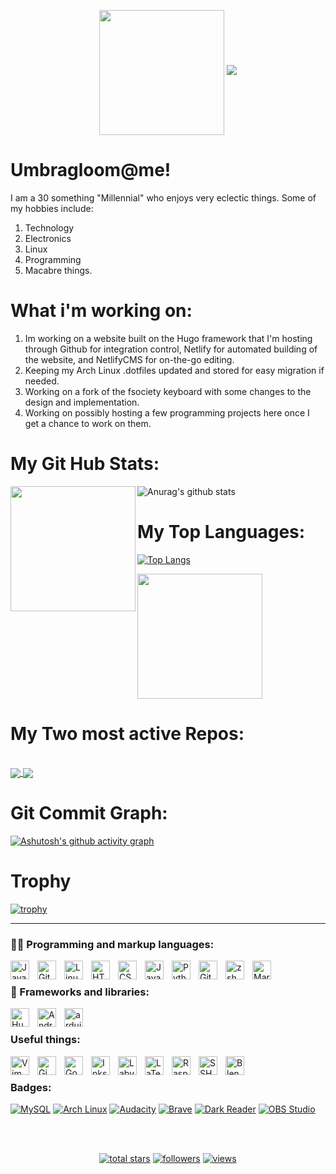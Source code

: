<!-- Typing SVG by DenverCoder1 - https://github.com/DenverCoder1/readme-typing-svg -->
<p align="center">
<img src="https://media.giphy.com/media/37Uer6MbSlFgA/giphy.gif" width="200" height="200" align="center"/>
  <a href="https://github.com/DenverCoder1/readme-typing-svg"><img src="https://readme-typing-svg.demolab.com/?lines=Just%20a%20dude%20who%20likes%20tech%20stuff.;Enjoys%20coding.;Always%20learning%20new%20things;Enjoys%20the%20Macabre&font=Deja%20Vu&center=true&width=440&height=45&color=bd00ff&vCenter=true&size=22&pause=1000"></a>
</p>

# Umbragloom@me!
I am a 30 something "Millennial" who enjoys very eclectic things. Some of my hobbies include:

1. Technology
2. Electronics
3. Linux
4. Programming
5. Macabre things.

# What i'm working on:
1. Im working on a website built on the Hugo framework that I'm hosting through Github for integration control, Netlify for automated building of the website, and NetlifyCMS for on-the-go editing. 
2. Keeping my Arch Linux .dotfiles updated and stored for easy migration if needed. 
3. Working on a fork of the fsociety keyboard with some changes to the design and implementation. 
4. Working on possibly hosting a few programming projects here once I get a chance to work on them.

# My Git Hub Stats:
![Anurag's github stats](https://github-readme-stats.vercel.app/api?username=Umbragloom&show_icons=true&bg_color=000b1e&title_color=00ff00&icon_color=0abdc6&text_color=bd00ff&border_color=00ff00&h&border_radius=20&include_all_commits=true) <img src="https://media.giphy.com/media/YrTXcn2uKFbJvVvJgY/giphy.gif" width="200" height="200" align="left">

# My Top Languages:
[![Top Langs](https://github-readme-stats.vercel.app/api/top-langs/?username=anuraghazra&layout=compact&show_icons=true&bg_color=000b1e&title_color=00ff00&icon_color=0abdc6&text_color=bd00ff&border_color=00ff00&h&border_radius=20&include_all_commits=true&hide=javascript&card_width=500)](https://github.com/anuraghazra/github-readme-stats) 

<img src="https://media.giphy.com/media/1DKVMPqxI3CO1VZmX1/giphy.gif" width="200" height="200" align="center"/>

<br>

# My Two most active Repos:

<br>

<a href="https://github.com/Mathie-Josh/Arch_laptop">
  <img align="center" src="https://github-readme-stats.vercel.app/api/pin/?username=Umbragloom&repo=Arch_laptop&show_icons=true&bg_color=000b1e&title_color=00ff00&icon_color=0abdc6&text_color=bd00ff&border_color=00ff00&h&border_radius=20&show_owner=true" />
</a>
<a href="https://github.com/Mathie-Josh/website">
  <img align="center" src="https://github-readme-stats.vercel.app/api/pin/?username=Umbragloom&repo=website&show_icons=true&bg_color=000b1e&title_color=00ff00&icon_color=0abdc6&text_color=bd00ff&border_color=00ff00&h&border_radius=20&show_owner=true" />
</a>

# Git Commit Graph: 
[![Ashutosh's github activity graph](https://github-readme-activity-graph.vercel.app/graph?username=Umbragloom&bg_color=000b1e&color=00ff00&line=d300c4&point=0abdc6&title_color=00ff00&area=true&area_color=00ff00&hide_border=false&)](https://github.com/ashutosh00710/github-readme-activity-graph)

# Trophy
[![trophy](https://github-profile-trophy.vercel.app/?username=umbragloom&theme=tokyonight&no-bg=true)](https://github.com/ryo-ma/github-profile-trophy)

---

### 👨‍💻 Programming and markup languages:

<img align="left" alt="Java" width="30px" style="padding-right:10px;" src="https://cdn.jsdelivr.net/gh/devicons/devicon/icons/java/java-original.svg"/>
<img align="left" alt="Git" width="30px" style="padding-right:10px;" src="https://cdn.jsdelivr.net/gh/devicons/devicon/icons/git/git-original.svg" />
<img align="left" alt="Linux" width="30px" style="padding-right:10px;" src="https://cdn.jsdelivr.net/gh/devicons/devicon/icons/linux/linux-original.svg" />
<img align="left" alt="HTML" width="30px" style="padding-right:10px;" src="https://cdn.jsdelivr.net/gh/devicons/devicon/icons/html5/html5-plain.svg" />
<img align="left" alt="CSS" width="30px" style="padding-right:10px;" src="https://cdn.jsdelivr.net/gh/devicons/devicon/icons/css3/css3-plain.svg" />
<img align="left" alt="JavaScript" width="30px" style="padding-right:10px;" src="https://cdn.jsdelivr.net/gh/devicons/devicon/icons/javascript/javascript-plain.svg" />
<img align="left" alt="Python" width="30px" style="padding-right:10px;" src="https://cdn.jsdelivr.net/gh/devicons/devicon/icons/python/python-plain.svg" />
<img align="left" alt="GitHub" width="30px" style="padding-right:10px;" src="https://cdn.jsdelivr.net/gh/devicons/devicon/icons/github/github-original.svg" />
<img align="left" alt="zsh" width="30px" style="padding-right:10px;" src="https://cdn.jsdelivr.net/gh/devicons/devicon/icons/bash/bash-original.svg" />
<img align="left" alt="Markdown" width="30px" style="padding-right:10px;" src="https://cdn.jsdelivr.net/gh/devicons/devicon/icons/markdown/markdown-original.svg" />

<br>

### 🧰 Frameworks and libraries:

<img align="left" alt="Hugo" width="30px" style="padding-right:10px;" src="https://cdn.jsdelivr.net/gh/devicons/devicon/icons/hugo/hugo-original.svg" />
<img align="left" alt="Android" width="30px" style="padding-right:10px;" src="https://cdn.jsdelivr.net/gh/devicons/devicon/icons/android/android-original-wordmark.svg" />
<img align="left" alt="arduino" width="30px" style="padding-right:10px;" src="https://cdn.jsdelivr.net/gh/devicons/devicon/icons/arduino/arduino-original-wordmark.svg" />

<br>

### Useful things:
<img align="left" alt="Vim" width="30px" style="padding-right:10px;" src="https://cdn.jsdelivr.net/gh/devicons/devicon/icons/vim/vim-original.svg" />
<img align="left" alt="Gimp" width="30px" style="padding-right:10px;" src="https://cdn.jsdelivr.net/gh/devicons/devicon/icons/gimp/gimp-original.svg" />
<img align="left" alt="Godot" width="30px" style="padding-right:10px;" src="https://cdn.jsdelivr.net/gh/devicons/devicon/icons/godot/godot-original.svg" />
<img align="left" alt="Inkscape" width="30px" style="padding-right:10px;" src="https://cdn.jsdelivr.net/gh/devicons/devicon/icons/inkscape/inkscape-original.svg" />
<img align="left" alt="Labview" width="30px" style="padding-right:10px;" src="https://cdn.jsdelivr.net/gh/devicons/devicon/icons/labview/labview-original.svg" />
<img align="left" alt="LaTeX" width="30px" style="padding-right:10px;" src="https://cdn.jsdelivr.net/gh/devicons/devicon/icons/latex/latex-original.svg" />
<img align="left" alt="Raspberry Pi" width="30px" style="padding-right:10px;" src="https://cdn.jsdelivr.net/gh/devicons/devicon/icons/raspberrypi/raspberrypi-original.svg" />
<img align="left" alt="SSH" width="30px" style="padding-right:10px;" src="https://cdn.jsdelivr.net/gh/devicons/devicon/icons/ssh/ssh-original-wordmark.svg" />
<img align="left" alt="Blender" width="30px" style="padding-right:10px;" src="https://cdn.jsdelivr.net/gh/devicons/devicon/icons/blender/blender-original.svg" />

<br>

### Badges:
<a href="#"><img alt="MySQL" src="https://img.shields.io/badge/MySQL-00f.svg?logo=mysql&logoColor=white"></a>
 <a href="#"><img alt="Arch Linux" src="https://img.shields.io/badge/Arch%20Linux-1793D1.svg?logo=arch-linux&logoColor=white"></a>
 <a href="#"><img alt="Audacity" src="https://img.shields.io/badge/-Audacity-0000CC?logo=audacity&logoColor=white"></a>
<a href="#"><img alt="Brave" src="https://img.shields.io/badge/-Brave-FB542B?logo=brave&logoColor=white"></a>
 <a href="#"><img alt="Dark Reader" src="https://img.shields.io/badge/-Dark%20Reader-141E24?logo=dark-reader&logoColor=white"></a>
 <a href="#"><img alt="OBS Studio" src="https://img.shields.io/badge/-OBS-302E31?logo=obs-studio&logoColor=white"></a>
 
 
<br>
<br>

<!-- Social badges section -->
<!-- Badges with custom icons - https://github.com/DenverCoder1/custom-icon-badges -->
<!-- View counter - https://github.com/DenverCoder1/Simple-View-Counter -->
<p align="center">
 
 
  <a href="https://github.com/umbragloom?tab=repositories&sort=stargazers">
    <img alt="total stars" title="Total stars on GitHub" src="https://custom-icon-badges.demolab.com/github/stars/Umbragloom?color=55960c&style=for-the-badge&labelColor=488207&logo=star"/></a>
  <a href="https://github.com/Umbragloom?tab=followers">
    <img alt="followers" title="Follow me on Github" src="https://custom-icon-badges.demolab.com/github/followers/Umbragloom?color=236ad3&labelColor=1155ba&style=for-the-badge&logo=person-add&label=Follow&logoColor=white"/></a>
  <a href="https://github.com/Umbragloom?tab=Simple-View-Counter">
    <img alt="views" title="GitHub profile views" src="https://freshidea.com/jonah/app/DenverCoder1-profile-views"/></a>
</p>
